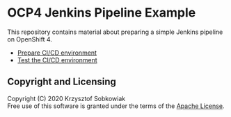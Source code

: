 # OCP4 Jenkins Pipeline Example

This repository contains material about preparing a simple Jenkins pipeline on OpenShift 4.

* [Prepare CI/CD environment](01-prepare-cicd-tools.md)
* [Test the CI/CD environment](02-test-cicd-tools.md)

## Copyright and Licensing

Copyright (C) 2020 Krzysztof Sobkowiak  
Free use of this software is granted under the terms of the [Apache License](LICENSE).
